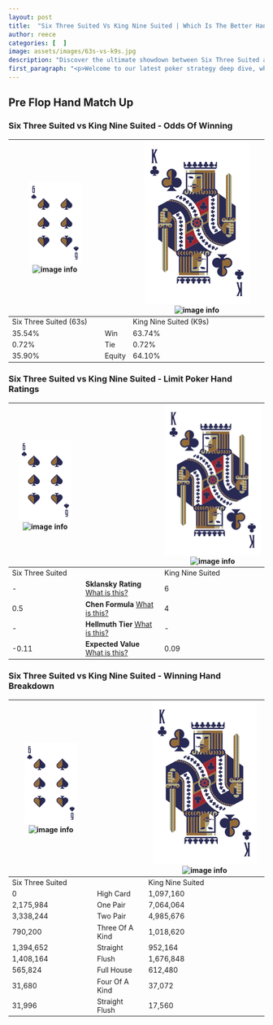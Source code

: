 ```yaml
---
layout: post
title:  "Six Three Suited Vs King Nine Suited | Which Is The Better Hand In Poker? A Complete Guide"
author: reece
categories: [  ]
image: assets/images/63s-vs-k9s.jpg
description: "Discover the ultimate showdown between Six Three Suited and King Nine Suited in poker! Uncover the odds, strategies, and scenarios where one hand triumphs over the other. Get ready to up your poker game with this thrilling analysis."
first_paragraph: "<p>Welcome to our latest poker strategy deep dive, where we're pitting two distinct hands against each other in a high-stakes showdown: Six Three Suited vs King Nine Suited.</p><p>In the dynamic world of poker, every decision counts, and knowing which hand holds the upper hand is key to your success at the table.</p><p>In this article, we'll dissect these two hands, explore the scenarios where one dominates the other, and equip you with the knowledge to make strategic choices that can tip the odds in your favor.</p><p>Get ready to unravel the intriguing dynamics of these poker hands and elevate your game to new heights.</p>"
---
```




[comment]: # (sp0)

## Pre Flop Hand Match Up

<div class="table hand-ratings" markdown="1"> 



### Six Three Suited vs King Nine Suited - Odds Of Winning


    
| ![image info](assets/images/hand1/6.png) ![image info](assets/images/hand1/3s.png) |  | ![image info](assets/images/hand2/K.png) ![image info](assets/images/hand2/9s.png) |
| -------- | -------- | -------- |
| Six Three Suited (63s) |  | King Nine Suited (K9s) |
| 35.54% | Win | 63.74% |
| 0.72% | Tie | 0.72% |
| 35.90% | Equity | 64.10% |




[comment]: # (sp1)



### Six Three Suited vs King Nine Suited - Limit Poker Hand Ratings


    
| ![image info](assets/images/hand1/6.png) ![image info](assets/images/hand1/3s.png) |  | ![image info](assets/images/hand2/K.png) ![image info](assets/images/hand2/9s.png) |
| -------- | -------- | -------- |
| Six Three Suited |  | King Nine Suited |
| - | **Sklansky Rating** [What is this?](/sklansky-rating-explained) | 6 |
| 0.5 | **Chen Formula** [What is this?](/chen-formula-explained) | 4 |
| - | **Hellmuth Tier** [What is this?](/Hellmuth-tier-explained) | - |
| -0.11 | **Expected Value** [What is this?](/expected-value-explained) | 0.09 |




[comment]: # (sp2)



### Six Three Suited vs King Nine Suited - Winning Hand Breakdown


    
| ![image info](assets/images/hand1/6.png) ![image info](assets/images/hand1/3s.png) |  | ![image info](assets/images/hand2/K.png) ![image info](assets/images/hand2/9s.png) |
| -------- | -------- | -------- |
| Six Three Suited |  | King Nine Suited |
| 0 | High Card | 1,097,160 |
| 2,175,984 | One Pair | 7,064,064 |
| 3,338,244 | Two Pair | 4,985,676 |
| 790,200 | Three Of A Kind | 1,018,620 |
| 1,394,652 | Straight | 952,164 |
| 1,408,164 | Flush | 1,676,848 |
| 565,824 | Full House | 612,480 |
| 31,680 | Four Of A Kind | 37,072 |
| 31,996 | Straight Flush | 17,560 |




[comment]: # (sp3)



</div>

[comment]: # (sp4)



[comment]: # (sp5)

